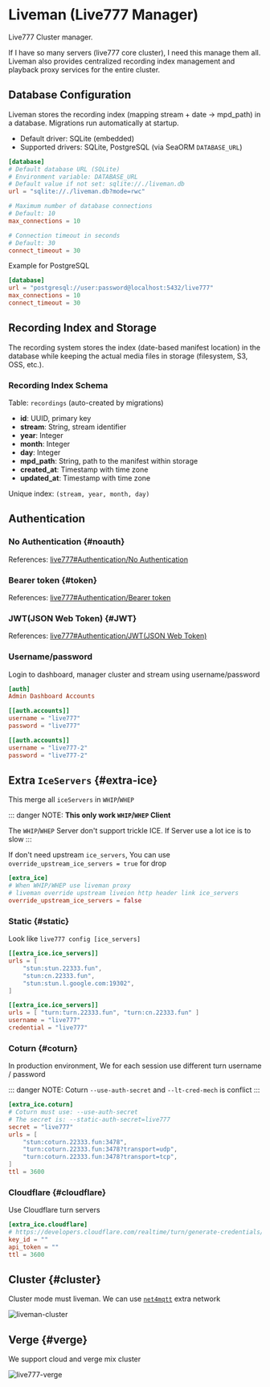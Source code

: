 # Liveman (Live777 Manager)

Live777 Cluster manager.

If I have so many servers (live777 core cluster), I need this manage them all. Liveman also provides centralized recording index management and playback proxy services for the entire cluster.

## Database Configuration

Liveman stores the recording index (mapping stream + date → mpd_path) in a database. Migrations run automatically at startup.

- Default driver: SQLite (embedded)
- Supported drivers: SQLite, PostgreSQL (via SeaORM `DATABASE_URL`)

```toml
[database]
# Default database URL (SQLite)
# Environment variable: DATABASE_URL
# Default value if not set: sqlite://./liveman.db
url = "sqlite://./liveman.db?mode=rwc"

# Maximum number of database connections
# Default: 10
max_connections = 10

# Connection timeout in seconds
# Default: 30
connect_timeout = 30
```

Example for PostgreSQL

```toml
[database]
url = "postgresql://user:password@localhost:5432/live777"
max_connections = 10
connect_timeout = 30
```

## Recording Index and Storage

The recording system stores the index (date-based manifest location) in the database while keeping the actual media files in storage (filesystem, S3, OSS, etc.).

### Recording Index Schema

Table: `recordings` (auto-created by migrations)

- **id**: UUID, primary key
- **stream**: String, stream identifier
- **year**: Integer
- **month**: Integer
- **day**: Integer
- **mpd_path**: String, path to the manifest within storage
- **created_at**: Timestamp with time zone
- **updated_at**: Timestamp with time zone

Unique index: `(stream, year, month, day)`

## Authentication

### No Authentication {#noauth}

References: [live777#Authentication/No Authentication](/guide/live777#noauth)

### Bearer token {#token}

References: [live777#Authentication/Bearer token](/guide/live777#token)

### JWT(JSON Web Token) {#JWT}

References: [live777#Authentication/JWT(JSON Web Token)](/guide/live777#JWT)

### Username/password

Login to dashboard, manager cluster and stream using username/password

```toml
[auth]
Admin Dashboard Accounts

[[auth.accounts]]
username = "live777"
password = "live777"

[[auth.accounts]]
username = "live777-2"
password = "live777-2"
```

## Extra `IceServers` {#extra-ice}

This merge all `iceServers` in `WHIP`/`WHEP`

::: danger NOTE:
**This only work `WHIP`/`WHEP` Client**

The `WHIP`/`WHEP` Server don't support trickle ICE. If Server use a lot ice is to slow
:::

If don't need upstream `ice_servers`, You can use `override_upstream_ice_servers = true` for drop

```toml
[extra_ice]
# When WHIP/WHEP use liveman proxy
# liveman override upstream liveion http header link ice_servers
override_upstream_ice_servers = false
```

### Static {#static}

Look like `live777 config [ice_servers]`

```toml
[[extra_ice.ice_servers]]
urls = [
    "stun:stun.22333.fun",
    "stun:cn.22333.fun",
    "stun:stun.l.google.com:19302",
]

[[extra_ice.ice_servers]]
urls = [ "turn:turn.22333.fun", "turn:cn.22333.fun" ]
username = "live777"
credential = "live777"
```

### Coturn {#coturn}

In production environment, We for each session use different turn username / password

::: danger NOTE:
Coturn `--use-auth-secret` and `--lt-cred-mech` is conflict
:::

```toml
[extra_ice.coturn]
# Coturn must use: --use-auth-secret
# The secret is: --static-auth-secret=live777
secret = "live777"
urls = [
    "stun:coturn.22333.fun:3478",
    "turn:coturn.22333.fun:3478?transport=udp",
    "turn:coturn.22333.fun:3478?transport=tcp",
]
ttl = 3600
```

### Cloudflare {#cloudflare}

Use Cloudflare turn servers

```toml
[extra_ice.cloudflare]
# https://developers.cloudflare.com/realtime/turn/generate-credentials/
key_id = ""
api_token = ""
ttl = 3600
```

## Cluster {#cluster}

Cluster mode must liveman. We can use [`net4mqtt`](/guide/net4mqtt) extra network

![liveman-cluster](/liveman-cluster.excalidraw.svg)

## Verge {#verge}

We support cloud and verge mix cluster

![live777-verge](/live777-verge.excalidraw.svg)

